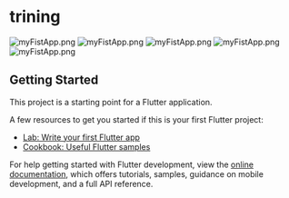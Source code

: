 # trining
![myFistApp.png](img/listviow.png)
![myFistApp.png](img/clomeandrow.png)
![myFistApp.png](img/HOME.png)
![myFistApp.png](img/dash.png)
![myFistApp.png](img/button.png)

## Getting Started

This project is a starting point for a Flutter application.

A few resources to get you started if this is your first Flutter project:

- [Lab: Write your first Flutter app](https://docs.flutter.dev/get-started/codelab)
- [Cookbook: Useful Flutter samples](https://docs.flutter.dev/cookbook)

For help getting started with Flutter development, view the
[online documentation](https://docs.flutter.dev/), which offers tutorials,
samples, guidance on mobile development, and a full API reference.
